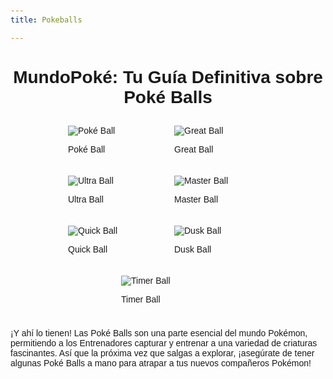 ```yaml
---
title: Pokeballs

---
```


<html lang="es">
<head>
  <meta charset="UTF-8">
  <meta name="viewport" content="width=device-width, initial-scale=1.0">
  <title>MundoPoké: Tu Guía Definitiva sobre Poké Balls</title>
  <style>
    body {
      font-family: Arial, sans-serif;
      margin: 0;
      padding: 20px;
    }
    h1 {
      text-align: center;
    }
    .pokeball-container {
      display: flex;
      justify-content: center;
      align-items: center;
      flex-wrap: wrap;
    }
    .pokeball {
      width: 150px;
      margin: 10px;
    }
  </style>
</head>
<body>
  <h1>MundoPoké: Tu Guía Definitiva sobre Poké Balls</h1>
  <div class="pokeball-container">
    <div class="pokeball">
      <img src="https://i.imgur.com/8b9n3u0.png" alt="Poké Ball">
      <p>Poké Ball</p>
    </div>
    <div class="pokeball">
      <img src="https://i.imgur.com/ZkXZASG.png" alt="Great Ball">
      <p>Great Ball</p>
    </div>
    <div class="pokeball">
      <img src="https://i.imgur.com/WxVEGLN.png" alt="Ultra Ball">
      <p>Ultra Ball</p>
    </div>
    <div class="pokeball">
      <img src="https://i.imgur.com/mCp0LO8.png" alt="Master Ball">
      <p>Master Ball</p>
    </div>
    <div class="pokeball">
      <img src="https://i.imgur.com/wUIg2rS.png" alt="Quick Ball">
      <p>Quick Ball</p>
    </div>
    <div class="pokeball">
      <img src="https://i.imgur.com/WvVDs7x.png" alt="Dusk Ball">
      <p>Dusk Ball</p>
    </div>
    <div class="pokeball">
      <img src="https://i.imgur.com/zIky3lk.png" alt="Timer Ball">
      <p>Timer Ball</p>
    </div>
  </div>
  <p>¡Y ahí lo tienen! Las Poké Balls son una parte esencial del mundo Pokémon, permitiendo a los Entrenadores capturar y entrenar a una variedad de criaturas fascinantes. Así que la próxima vez que salgas a explorar, ¡asegúrate de tener algunas Poké Balls a mano para atrapar a tus nuevos compañeros Pokémon!</p>
</body>
</html>
